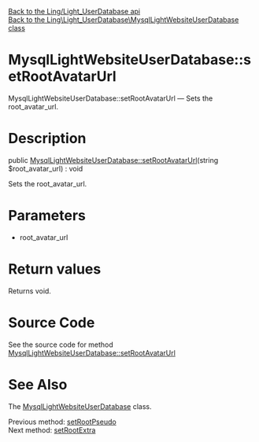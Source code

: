 [Back to the Ling/Light_UserDatabase api](https://github.com/lingtalfi/Light_UserDatabase/blob/master/doc/api/Ling/Light_UserDatabase.md)<br>
[Back to the Ling\Light_UserDatabase\MysqlLightWebsiteUserDatabase class](https://github.com/lingtalfi/Light_UserDatabase/blob/master/doc/api/Ling/Light_UserDatabase/MysqlLightWebsiteUserDatabase.md)


MysqlLightWebsiteUserDatabase::setRootAvatarUrl
================



MysqlLightWebsiteUserDatabase::setRootAvatarUrl — Sets the root_avatar_url.




Description
================


public [MysqlLightWebsiteUserDatabase::setRootAvatarUrl](https://github.com/lingtalfi/Light_UserDatabase/blob/master/doc/api/Ling/Light_UserDatabase/MysqlLightWebsiteUserDatabase/setRootAvatarUrl.md)(string $root_avatar_url) : void




Sets the root_avatar_url.




Parameters
================


- root_avatar_url

    


Return values
================

Returns void.








Source Code
===========
See the source code for method [MysqlLightWebsiteUserDatabase::setRootAvatarUrl](https://github.com/lingtalfi/Light_UserDatabase/blob/master/MysqlLightWebsiteUserDatabase.php#L436-L439)


See Also
================

The [MysqlLightWebsiteUserDatabase](https://github.com/lingtalfi/Light_UserDatabase/blob/master/doc/api/Ling/Light_UserDatabase/MysqlLightWebsiteUserDatabase.md) class.

Previous method: [setRootPseudo](https://github.com/lingtalfi/Light_UserDatabase/blob/master/doc/api/Ling/Light_UserDatabase/MysqlLightWebsiteUserDatabase/setRootPseudo.md)<br>Next method: [setRootExtra](https://github.com/lingtalfi/Light_UserDatabase/blob/master/doc/api/Ling/Light_UserDatabase/MysqlLightWebsiteUserDatabase/setRootExtra.md)<br>

